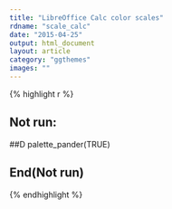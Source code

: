 ```yaml
---
title: "LibreOffice Calc color scales"
rdname: "scale_calc"
date: "2015-04-25"
output: html_document
layout: article
category: "ggthemes"
images: ""
---
```





{% highlight r %}
## Not run: 
##D palette_pander(TRUE)
## End(Not run)
{% endhighlight %}